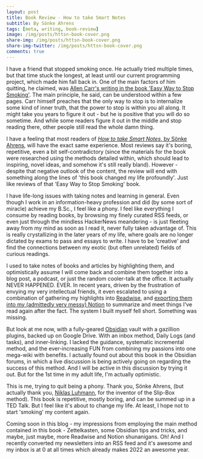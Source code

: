 ```yaml
---
layout: post
title: Book Review - How to take Smart Notes
subtitle: By Sönke Ahrens
tags: [meta, writing, book-review]
image: /img/posts/httsn-book-cover.png
share-img: /img/posts/httsn-book-cover.png
share-img-twitter: /img/posts/httsn-book-cover.png
comments: true
---
```

I have a friend that stopped smoking once. He actually tried multiple times, but that time stuck the longest, at least until our current programming project, which made him fall back in. One of the main factors of him quitting, he claimed, was [Allen Carr's writing in the book 'Easy Way to Stop Smoking'](https://amzn.to/34nz4Wc). The main principle, he said, can be understood within a few pages. Carr himself preaches that the only way to stop is to internalize some kind of inner truth, that the power to stop is within you all along. It might take you years to figure it out - but he is positive that you will do so sometime. And while some readers figure it out in the middle and stop reading there, other people still read the whole damn thing.

I have a feeling that most readers of [*How to take Smart Notes*, by Sönke Ahrens](https://amzn.to/3HyXL0k), will have the exact same experience. Most reviews say it's boring, repetitive, even a bit self-contradictory (since the materials for the book were researched using the methods detailed within, which should lead to inspiring, novel ideas, and somehow it's still really bland). However - despite that negative outlook of the content, the review will end with something along the lines of 'this book changed my life profoundly'. Just like reviews of that 'Easy Way to Stop Smoking' book.

I have life-long issues with taking notes and learning in general. Even though I work in an information-heavy profession and did (by some sort of miracle) achieve my B.Sc., I feel like a phony. I feel like everything I consume by reading books, by browsing my finely curated RSS feeds, or even just through the mindless HackerNews meandering - is just fleeting away from my mind as soon as I read it, never fully taken advantage of. This is really crystallizing in the later years of my life, where goals are no longer dictated by exams to pass and essays to write. I have to be 'creative' and find the connections between my exotic (but often unrelated) fields of curious readings.

I used to take notes of books and articles by highlighting them, and optimistically assume I will come back and combine them together into a blog post, a podcast, or just the random cooler-talk at the office. It actually NEVER HAPPENED. EVER. In recent years, driven by the frustration of envying my very intellectual friends, it even escalated to using a combination of gathering my highlights into [Readwise](https://readwise.io/), and [exporting them into my (admittedly very messy) Notion](https://help.readwise.io/article/46-how-does-the-readwise-to-notion-export-integration-work) to summarize and meet things I've read again after the fact. The system I built myself fell short. Something was missing. 

But look at me now, with a fully-geared [Obsidian](https://obsidian.md/) vault with a gazillion plugins, backed up on Google Drive. With an inbox method, Daily Logs (and tasks), and inner-linking.
I lacked the guidance, systematic incremental method, and the ever-increasing FUN from combining my passions into one mega-wiki with benefits.
I actually found out about this book in the Obsidian forums, in which a live discussion is being actively going on regarding the success of this method. And I will be active in this discussion by trying it out. But for the 1st time in my adult life, I'm actually optimistic.

This is me, trying to quit being a phony. Thank you, Sönke Ahrens, (but actually thank you, [Niklas Luhmann](https://www.wikiwand.com/en/Niklas_Luhmann), for the inventor of the Slip-Box method). This book is repetitive, mostly boring, and can be summed up in a TED Talk. But I feel like it's about to change my life. At least, I hope not to start 'smoking' my content again.

Coming soon in this blog - my impressions from employing the main method contained in this book - Zettelkasten, some Obsidian tips and tricks, and maybe, just maybe, more Readwise and Notion shunanigans. Oh! And I recently converted my newsletters into an RSS feed and it's awesome and my inbox is at 0 at all times which already makes 2022 an awesome year.
